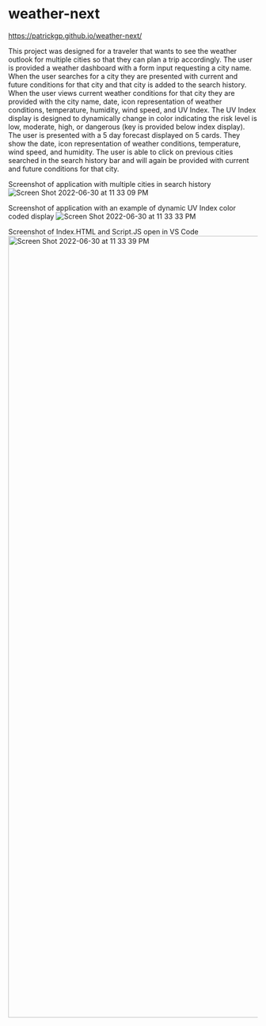 # weather-next

https://patrickgp.github.io/weather-next/

This project was designed for a traveler that wants to see the weather outlook for multiple cities so that they can plan a trip accordingly. The user is provided a weather dashboard with a form input requesting a city name. When the user searches for a city they are presented with current and future conditions for that city and that city is added to the search history. When the user views current weather conditions for that city they are provided with the city name, date, icon representation of weather conditions, temperature, humidity, wind speed, and UV Index. The UV Index display is designed to dynamically change in color indicating the risk level is low, moderate, high, or dangerous (key is provided below index display). The user is presented with a 5 day forecast displayed on 5 cards. They show the date, icon representation of weather conditions, temperature, wind speed, and humidity. The user is able to click on previous cities searched in the search history bar and will again be provided with current and future conditions for that city.

Screenshot of application with multiple cities in search history
![Screen Shot 2022-06-30 at 11 33 09 PM](https://user-images.githubusercontent.com/86730331/176819755-963f77c2-4073-49bc-8714-b8d4a8bc2f47.png)

Screenshot of application with an example of dynamic UV Index color coded display
![Screen Shot 2022-06-30 at 11 33 33 PM](https://user-images.githubusercontent.com/86730331/176819799-ed7a6ecb-e969-4229-80b7-d6ae458a04e7.png)

Screenshot of Index.HTML and Script.JS open in VS Code
<img width="1580" alt="Screen Shot 2022-06-30 at 11 33 39 PM" src="https://user-images.githubusercontent.com/86730331/176819830-d61b92b6-8bd2-4492-b0e9-9452277bd730.png">

